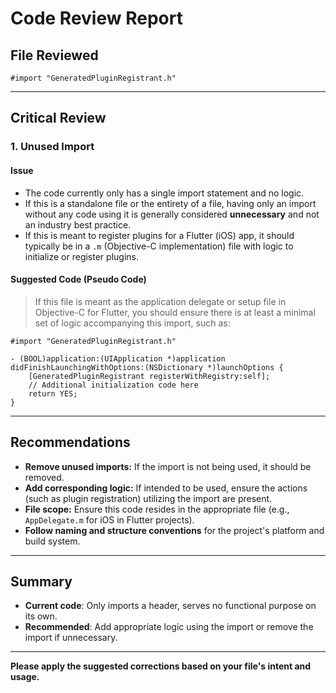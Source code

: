 # Code Review Report

## File Reviewed

```plaintext
#import "GeneratedPluginRegistrant.h"
```

---

## Critical Review

### 1. Unused Import

#### **Issue**
- The code currently only has a single import statement and no logic.
- If this is a standalone file or the entirety of a file, having only an import without any code using it is generally considered **unnecessary** and not an industry best practice.
- If this is meant to register plugins for a Flutter (iOS) app, it should typically be in a `.m` (Objective-C implementation) file with logic to initialize or register plugins.

#### **Suggested Code (Pseudo Code)**
> If this file is meant as the application delegate or setup file in Objective-C for Flutter, you should ensure there is at least a minimal set of logic accompanying this import, such as:

```objc
#import "GeneratedPluginRegistrant.h"

- (BOOL)application:(UIApplication *)application didFinishLaunchingWithOptions:(NSDictionary *)launchOptions {
    [GeneratedPluginRegistrant registerWithRegistry:self];
    // Additional initialization code here
    return YES;
}
```

---

## Recommendations

- **Remove unused imports:** If the import is not being used, it should be removed.
- **Add corresponding logic:** If intended to be used, ensure the actions (such as plugin registration) utilizing the import are present.
- **File scope:** Ensure this code resides in the appropriate file (e.g., `AppDelegate.m` for iOS in Flutter projects).
- **Follow naming and structure conventions** for the project's platform and build system.

---

## Summary

- **Current code**: Only imports a header, serves no functional purpose on its own.
- **Recommended**: Add appropriate logic using the import or remove the import if unnecessary.

---

**Please apply the suggested corrections based on your file's intent and usage.**